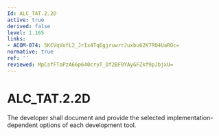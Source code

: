 ```yaml
---
Id: ALC_TAT.2.2D
active: true
derived: false
level: 1.165
links:
- ACOM-074: 5KCVqVofL2_JrIx4Tq6gjruwrrJuxbu62K7RO4UaROc=
normative: true
ref: ''
reviewed: MpCsfFToPzA66p640cryT_Of2BF0YAyGFZkf9pJbjxU=
---
```


# ALC_TAT.2.2D

The developer shall document and provide the selected implementation-dependent options of each development tool.